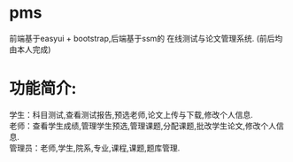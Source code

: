 # pms
前端基于easyui + bootstrap,后端基于ssm的&nbsp;在线测试与论文管理系统. (前后均由本人完成)
<h1>功能简介:</h1>
学生：科目测试,查看测试报告,预选老师,论文上传与下载,修改个人信息.<br>
老师：查看学生成绩,管理学生预选,管理课题,分配课题,批改学生论文,修改个人信息.<br>
管理员：老师,学生,院系,专业,课程,课题,题库管理.<br>
